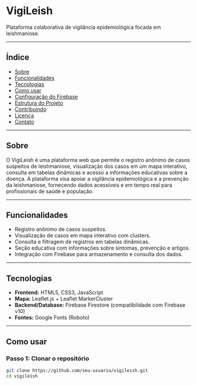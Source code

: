 # VigiLeish

Plataforma colaborativa de vigilância epidemiológica focada em leishmaniose.

---

## Índice

- [Sobre](#sobre)
- [Funcionalidades](#funcionalidades)
- [Tecnologias](#tecnologias)
- [Como usar](#como-usar)
- [Configuração do Firebase](#configuração-do-firebase)
- [Estrutura do Projeto](#estrutura-do-projeto)
- [Contribuindo](#contribuindo)
- [Licença](#licença)
- [Contato](#contato)

---

## Sobre

O VigiLeish é uma plataforma web que permite o registro anônimo de casos suspeitos de leishmaniose, visualização dos casos em um mapa interativo, consulta em tabelas dinâmicas e acesso a informações educativas sobre a doença. A plataforma visa apoiar a vigilância epidemiológica e a prevenção da leishmaniose, fornecendo dados acessíveis e em tempo real para profissionais de saúde e população.

---

## Funcionalidades

- Registro anônimo de casos suspeitos.
- Visualização de casos em mapa interativo com clusters.
- Consulta e filtragem de registros em tabelas dinâmicas.
- Seção educativa com informações sobre sintomas, prevenção e artigos.
- Integração com Firebase para armazenamento e consulta dos dados.

---

## Tecnologias

- **Frontend:** HTML5, CSS3, JavaScript
- **Mapa:** Leaflet.js + Leaflet MarkerCluster
- **Backend/Database:** Firebase Firestore (compatibilidade com Firebase v10)
- **Fontes:** Google Fonts (Roboto)

---

## Como usar

### Passo 1: Clonar o repositório

```bash
git clone https://github.com/seu-usuario/vigileish.git
cd vigileish
